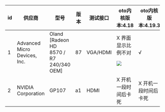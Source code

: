 id|供应商|型号|版本|测试接口|oto内核版本:4.18|oto内核版本:4.19.3|
-----|-----|-----|-----|-----|-----|-----|
1|Advanced Micro Devices, Inc.|Oland [Radeon HD 8570 / R7 240/340 OEM]|87|VGA/HDMI|X 界面显示比例不对<p>![](picture/1787057367.jpg)|√|
2|NVIDIA Corporation|GP107|a1|HDMI|X 开机一段时间后卡死|X 开机一段时间后卡死|
